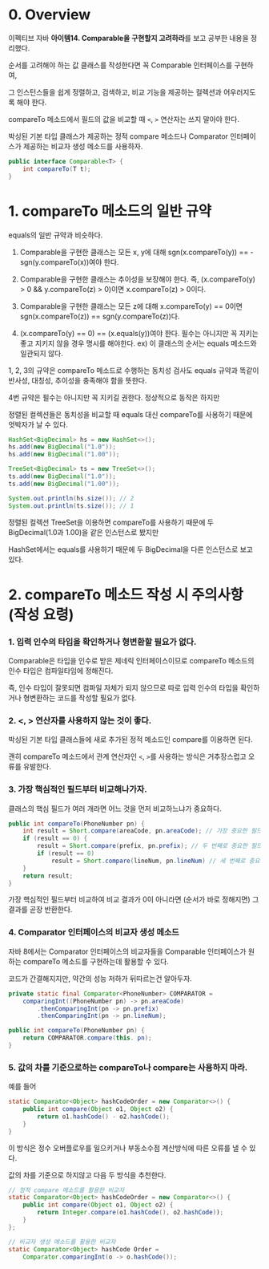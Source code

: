 # 0. Overview

이펙티브 자바 **아이템14. Comparable을 구현할지 고려하라**를 보고 공부한 내용을 정리했다.

순서를 고려해야 하는 값 클래스를 작성한다면 꼭 Comparable 인터페이스를 구현하여,

그 인스턴스들을 쉽게 정렬하고, 검색하고, 비교 기능을 제공하는 컬렉션과 어우러지도록 해야 한다.

compareTo 메소드에서 필드의 값을 비교할 때 `<`, `>` 연산자는 쓰지 말아야 한다.

박싱된 기본 타입 클래스가 제공하는 정적 compare 메소드나 Comparator 인터페이스가 제공하는 비교자 생성 메소드를 사용하자.

```java
public interface Comparable<T> {
    int compareTo(T t);
}
```

# 1. compareTo 메소드의 일반 규약

equals의 일반 규약과 비슷하다.

1. Comparable을 구현한 클래스는 모든 x, y에 대해 sgn(x.compareTo(y)) == -sgn(y.compareTo(x))여야 한다.

2. Comparable을 구현한 클래스는 추이성을 보장해야 한다. 즉, (x.compareTo(y) > 0 && y.compareTo(z) > 0)이면 x.compareTo(z) > 0이다.

3. Comparable을 구현한 클래스는 모든 z에 대해 x.compareTo(y) == 0이면 sgn(x.compareTo(z)) == sgn(y.compareTo(z))다.

4. (x.compareTo(y) == 0) == (x.equals(y))여야 한다. 필수는 아니지만 꼭 지키는 좋고 지키지 않을 경우 명시를 해야한다. ex) 이 클래스의 순서는 equals 메소드와 일관되지 않다.

1, 2, 3의 규약은 compareTo 메소드로 수행하는 동치성 검사도 equals 규약과 똑같이 반사성, 대칭성, 추이성을 충족해야 함을 뜻한다.

4번 규약은  필수는 아니지만 꼭 지키길 권한다. 정상적으로 동작은 하지만

정렬된 컬렉션들은 동치성을 비교할 때 equals 대신 compareTo를 사용하기 때문에 엇박자가 날 수 있다.

```java
HashSet<BigDecimal> hs = new HashSet<>();
hs.add(new BigDecimal("1.0"));
hs.add(new BigDecimal("1.00"));

TreeSet<BigDecimal> ts = new TreeSet<>();
ts.add(new BigDecimal("1.0"));
ts.add(new BigDecimal("1.00"));

System.out.println(hs.size()); // 2
System.out.println(ts.size()); // 1
```

정렬된 컬렉션 TreeSet을 이용하면 compareTo를 사용하기 때문에 두 BigDecimal(1.0과 1.00)을 같은 인스턴스로 봤지만

HashSet에서는 equals를 사용하기 때문에 두 BigDecimal을 다른 인스턴스로 보고 있다.

# 2. compareTo 메소드 작성 시 주의사항 (작성 요령)

### 1. 입력 인수의 타입을 확인하거나 형변환할 필요가 없다.

Comparable은 타입을 인수로 받은 제네릭 인터페이스이므로 compareTo 메소드의 인수 타입은 컴파일타임에 정해진다.

즉, 인수 타입이 잘못되면 컴파일 자체가 되지 않으므로 따로 입력 인수의 타입을 확인하거나 형변환하는 코드를 작성할 필요가 없다.

### 2. <, > 연산자를 사용하지 않는 것이 좋다.

박싱된 기본 타입 클래스들에 새로 추가된 정적 메소드인 compare를 이용하면 된다.

괜히 compareTo 메소드에서 관계 연산자인 `<`, `>`를 사용하는 방식은 거추장스럽고 오류를 유발한다.

### 3. 가장 핵심적인 필드부터 비교해나가자.

클래스의 핵심 필드가 여러 개라면 어느 것을 먼저 비교하느냐가 중요하다.

```java
public int compareTo(PhoneNumber pn) {
    int result = Short.compare(areaCode, pn.areaCode); // 가장 중요한 필드 = areaCode
    if (result == 0) {
        result = Short.compare(prefix, pn.prefix); // 두 번째로 중요한 필드 = prefix
        if (result == 0)
            result = Short.compare(lineNum, pn.lineNum) // 세 번째로 중요한 필드 = lineNum
    }
    return result;
}
```

가장 핵심적인 필드부터 비교하여 비교 결과가 0이 아니라면 (순서가 바로 정해지면) 그 결과를 곧장 반환한다.

### 4. Comparator 인터페이스의 비교자 생성 메소드

자바 8에서는 Comparator 인터페이스의 비교자들을 Comparable 인터페이스가 원하는 compareTo 메소드를 구현하는데 활용할 수 있다.

코드가 간결해지지만, 약간의 성능 저하가 뒤따르는건 알아두자.

```java
private static final Comparator<PhoneNumber> COMPARATOR =
    comparingInt((PhoneNumber pn) -> pn.areaCode)
        .thenComparingInt(pn -> pn.prefix)
        .thenComparingInt(pn -> pn.lineNum);

public int compareTo(PhoneNumber pn) {
    return COMPARATOR.compare(this. pn);
}
```

### 5. 값의 차를 기준으로하는 compareTo나 compare는 사용하지 마라.

예를 들어

```java
static Comparator<Object> hashCodeOrder = new Comparator<>() {
    public int compare(Object o1, Object o2) {
        return o1.hashCode() - o2.hashCode();
    }
}
```

이 방식은 정수 오버플로우를 일으키거나 부동소수점 계산방식에 따른 오류를 낼 수 있다.

값의 차를 기준으로 하지않고 다음 두 방식을 추천한다.

```java
// 정적 compare 메소드를 활용한 비교자
static Comparator<Object> hashCodeOrder = new Comparator<>() {
    public int compare(Object o1, Object o2) {
        return Integer.compare(o1.hashCode(), o2.hashCode));
    }
};
```

```java
// 비교자 생성 메소드를 활용한 비교자
static Comparator<Object> hashCode Order =
    Comparator.comparingInt(o -> o.hashCode());
```
